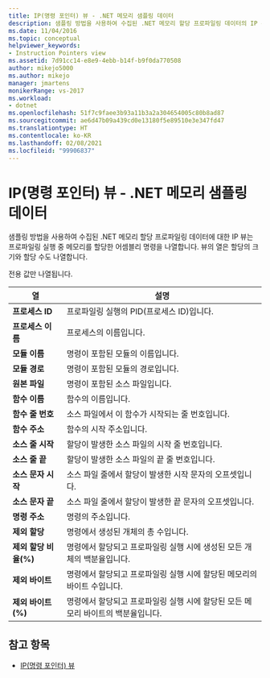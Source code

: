 ```yaml
---
title: IP(명령 포인터) 뷰 - .NET 메모리 샘플링 데이터
description: 샘플링 방법을 사용하여 수집된 .NET 메모리 할당 프로파일링 데이터의 IP 뷰는 메모리를 할당한 어셈블리 명령을 나열합니다.
ms.date: 11/04/2016
ms.topic: conceptual
helpviewer_keywords:
- Instruction Pointers view
ms.assetid: 7d91cc14-e8e9-4ebb-b14f-b9f0da770508
author: mikejo5000
ms.author: mikejo
manager: jmartens
monikerRange: vs-2017
ms.workload:
- dotnet
ms.openlocfilehash: 51f7c9faee3b93a11b3a2a304654005c80b8ad87
ms.sourcegitcommit: ae6d47b09a439cd0e13180f5e89510e3e347fd47
ms.translationtype: HT
ms.contentlocale: ko-KR
ms.lasthandoff: 02/08/2021
ms.locfileid: "99906837"
---
```

# <a name="instruction-pointers-ips-view---net-memory-sampling-data"></a>IP(명령 포인터) 뷰 - .NET 메모리 샘플링 데이터
샘플링 방법을 사용하여 수집된 .NET 메모리 할당 프로파일링 데이터에 대한 IP 뷰는 프로파일링 실행 중 메모리를 할당한 어셈블리 명령을 나열합니다. 뷰의 열은 할당의 크기와 할당 수도 나열합니다.

 전용 값만 나열됩니다.

|열|설명|
|------------|-----------------|
|**프로세스 ID**|프로파일링 실행의 PID(프로세스 ID)입니다.|
|**프로세스 이름**|프로세스의 이름입니다.|
|**모듈 이름**|명령이 포함된 모듈의 이름입니다.|
|**모듈 경로**|명령이 포함된 모듈의 경로입니다.|
|**원본 파일**|명령이 포함된 소스 파일입니다.|
|**함수 이름**|함수의 이름입니다.|
|**함수 줄 번호**|소스 파일에서 이 함수가 시작되는 줄 번호입니다.|
|**함수 주소**|함수의 시작 주소입니다.|
|**소스 줄 시작**|할당이 발생한 소스 파일의 시작 줄 번호입니다.|
|**소스 줄 끝**|할당이 발생한 소스 파일의 끝 줄 번호입니다.|
|**소스 문자 시작**|소스 파일 줄에서 할당이 발생한 시작 문자의 오프셋입니다.|
|**소스 문자 끝**|소스 파일 줄에서 할당이 발생한 끝 문자의 오프셋입니다.|
|**명령 주소**|명령의 주소입니다.|
|**제외 할당**|명령에서 생성된 개체의 총 수입니다.|
|**제외 할당 비율(%)**|명령에서 할당되고 프로파일링 실행 시에 생성된 모든 개체의 백분율입니다.|
|**제외 바이트**|명령에서 할당되고 프로파일링 실행 시에 할당된 메모리의 바이트 수입니다.|
|**제외 바이트(%)**|명령에서 할당되고 프로파일링 실행 시에 할당된 모든 메모리 바이트의 백분율입니다.|

## <a name="see-also"></a>참고 항목
- [IP(명령 포인터) 뷰](../profiling/instruction-pointers-ips-view-sampling-data.md)
